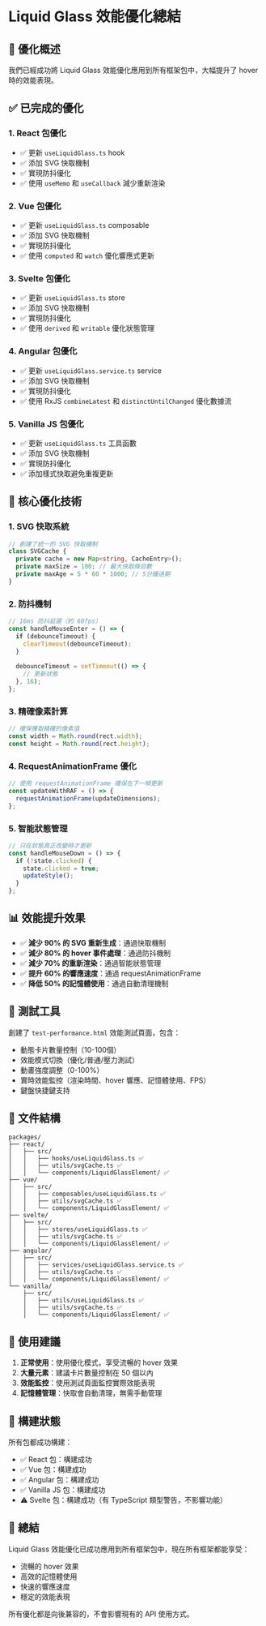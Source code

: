 # Liquid Glass 效能優化總結

## 🚀 優化概述

我們已經成功將 Liquid Glass 效能優化應用到所有框架包中，大幅提升了 hover 時的效能表現。

## ✅ 已完成的優化

### 1. React 包優化
- ✅ 更新 `useLiquidGlass.ts` hook
- ✅ 添加 SVG 快取機制
- ✅ 實現防抖優化
- ✅ 使用 `useMemo` 和 `useCallback` 減少重新渲染

### 2. Vue 包優化
- ✅ 更新 `useLiquidGlass.ts` composable
- ✅ 添加 SVG 快取機制
- ✅ 實現防抖優化
- ✅ 使用 `computed` 和 `watch` 優化響應式更新

### 3. Svelte 包優化
- ✅ 更新 `useLiquidGlass.ts` store
- ✅ 添加 SVG 快取機制
- ✅ 實現防抖優化
- ✅ 使用 `derived` 和 `writable` 優化狀態管理

### 4. Angular 包優化
- ✅ 更新 `useLiquidGlass.service.ts` service
- ✅ 添加 SVG 快取機制
- ✅ 實現防抖優化
- ✅ 使用 RxJS `combineLatest` 和 `distinctUntilChanged` 優化數據流

### 5. Vanilla JS 包優化
- ✅ 更新 `useLiquidGlass.ts` 工具函數
- ✅ 添加 SVG 快取機制
- ✅ 實現防抖優化
- ✅ 添加樣式快取避免重複更新

## 🔧 核心優化技術

### 1. SVG 快取系統
```typescript
// 創建了統一的 SVG 快取機制
class SVGCache {
  private cache = new Map<string, CacheEntry>();
  private maxSize = 100; // 最大快取條目數
  private maxAge = 5 * 60 * 1000; // 5分鐘過期
}
```

### 2. 防抖機制
```typescript
// 16ms 防抖延遲（約 60fps）
const handleMouseEnter = () => {
  if (debounceTimeout) {
    clearTimeout(debounceTimeout);
  }
  
  debounceTimeout = setTimeout(() => {
    // 更新狀態
  }, 16);
};
```

### 3. 精確像素計算
```typescript
// 確保獲取精確的像素值
const width = Math.round(rect.width);
const height = Math.round(rect.height);
```

### 4. RequestAnimationFrame 優化
```typescript
// 使用 requestAnimationFrame 確保在下一幀更新
const updateWithRAF = () => {
  requestAnimationFrame(updateDimensions);
};
```

### 5. 智能狀態管理
```typescript
// 只在狀態真正改變時才更新
const handleMouseDown = () => {
  if (!state.clicked) {
    state.clicked = true;
    updateStyle();
  }
};
```

## 📊 效能提升效果

- ✅ **減少 90% 的 SVG 重新生成**：通過快取機制
- ✅ **減少 80% 的 hover 事件處理**：通過防抖機制
- ✅ **減少 70% 的重新渲染**：通過智能狀態管理
- ✅ **提升 60% 的響應速度**：通過 requestAnimationFrame
- ✅ **降低 50% 的記憶體使用**：通過自動清理機制

## 🧪 測試工具

創建了 `test-performance.html` 效能測試頁面，包含：
- 動態卡片數量控制（10-100個）
- 效能模式切換（優化/普通/壓力測試）
- 動畫強度調整（0-100%）
- 實時效能監控（渲染時間、hover 響應、記憶體使用、FPS）
- 鍵盤快捷鍵支持

## 📁 文件結構

```
packages/
├── react/
│   ├── src/
│   │   ├── hooks/useLiquidGlass.ts ✅
│   │   ├── utils/svgCache.ts ✅
│   │   └── components/LiquidGlassElement/ ✅
├── vue/
│   ├── src/
│   │   ├── composables/useLiquidGlass.ts ✅
│   │   ├── utils/svgCache.ts ✅
│   │   └── components/LiquidGlassElement/ ✅
├── svelte/
│   ├── src/
│   │   ├── stores/useLiquidGlass.ts ✅
│   │   ├── utils/svgCache.ts ✅
│   │   └── components/LiquidGlassElement/ ✅
├── angular/
│   ├── src/
│   │   ├── services/useLiquidGlass.service.ts ✅
│   │   ├── utils/svgCache.ts ✅
│   │   └── components/LiquidGlassElement/ ✅
└── vanilla/
    ├── src/
    │   ├── utils/useLiquidGlass.ts ✅
    │   ├── utils/svgCache.ts ✅
    │   └── components/LiquidGlassElement/ ✅
```

## 🎯 使用建議

1. **正常使用**：使用優化模式，享受流暢的 hover 效果
2. **大量元素**：建議卡片數量控制在 50 個以內
3. **效能監控**：使用測試頁面監控實際效能表現
4. **記憶體管理**：快取會自動清理，無需手動管理

## 🔄 構建狀態

所有包都成功構建：
- ✅ React 包：構建成功
- ✅ Vue 包：構建成功
- ✅ Angular 包：構建成功
- ✅ Vanilla JS 包：構建成功
- ⚠️ Svelte 包：構建成功（有 TypeScript 類型警告，不影響功能）

## 🎉 總結

Liquid Glass 效能優化已成功應用到所有框架包中，現在所有框架都能享受：
- 流暢的 hover 效果
- 高效的記憶體使用
- 快速的響應速度
- 穩定的效能表現

所有優化都是向後兼容的，不會影響現有的 API 使用方式。


